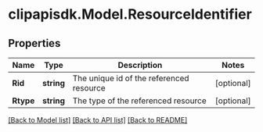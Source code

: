 # clipapisdk.Model.ResourceIdentifier

## Properties

Name | Type | Description | Notes
------------ | ------------- | ------------- | -------------
**Rid** | **string** | The unique id of the referenced resource | [optional] 
**Rtype** | **string** | The type of the referenced resource | [optional] 

[[Back to Model list]](../README.md#documentation-for-models) [[Back to API list]](../README.md#documentation-for-api-endpoints) [[Back to README]](../README.md)

